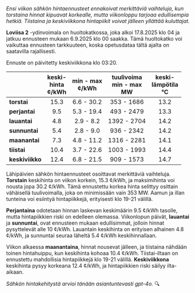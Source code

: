 *Ensi viikon sähkön hintaennusteet ennakoivat merkittäviä vaihteluja, kun torstaina hinnat kipuavat korkealle, mutta viikonloppu tarjoaa edullisempia hetkiä. Tiistaina ja keskiviikkona hintapiikit voivat jälleen yllättää kuluttajat.*

**Loviisa 2** -ydinvoimala on huoltokatkossa, joka alkoi 17.8.2025 klo 04 ja jatkuu ennusteen mukaan 6.9.2025 klo 00 saakka. Tämä huoltokatko voi vaikuttaa ennusteen tarkkuuteen, koska opetusdataa tältä ajalta on saatavilla rajallisesti.

Ennuste on päivitetty keskiviikkona klo 03:20.

|                | keski-<br>hinta<br>¢/kWh | min - max<br>¢/kWh | tuulivoima<br>min - max<br>MW | keski-<br>lämpötila<br>°C |
|:---------------|:----------------:|:----------------:|:-------------:|:-------------:|
| **torstai**    |       15.3       |      6.6 - 30.2  |   353 - 1686  |      13.2     |
| **perjantai**  |       9.5        |      5.3 - 19.4  |   493 - 2479  |      13.3     |
| **lauantai**   |       4.8        |      2.9 - 8.2   |   1392 - 2704 |      14.2     |
| **sunnuntai**  |       5.4        |      2.8 - 9.0   |   936 - 2342  |      14.2     |
| **maanantai**  |       7.3        |      4.8 - 11.2  |   1316 - 2281 |      14.1     |
| **tiistai**    |       10.4       |      3.7 - 22.6  |   1003 - 1993 |      14.4     |
| **keskiviikko**|       12.4       |      6.8 - 21.5  |   909 - 1573  |      14.7     |

Lähipäivien sähkön hintaennusteet osoittavat merkittäviä vaihteluja. **Torstain** keskihinta on viikon korkein, 15.3 ¢/kWh, ja maksimihinta voi nousta jopa 30.2 ¢/kWh. Tämä ennustettu korkea hinta selittyy osittain vähäisellä tuulivoimalla, joka on minimissään vain 353 MW. Aamun ja illan tunteina voi esiintyä hintapiikkejä, erityisesti klo 19-21 välillä.

**Perjantaina** odotetaan hinnan laskevan keskimäärin 9.5 ¢/kWh tasolle, mutta hintapiikkien riski on edelleen olemassa. Viikonlopun päivät, **lauantai** ja **sunnuntai**, ovat ennusteen mukaan edullisimmat, jolloin hinnat pysyttelevät alle 10 ¢/kWh. Lauantain keskihinta on erityisen alhainen 4.8 ¢/kWh, ja sunnuntai seuraa läheltä 5.4 ¢/kWh keskihinnallaan.

Viikon alkaessa **maanantaina**, hinnat nousevat jälleen, ja tiistaina nähdään toinen hintahuippu, kun keskihinta kohoaa 10.4 ¢/kWh. Tiistai-iltaan on ennustettu mahdollisia hintapiikkejä klo 19-21 välillä. **Keskiviikkona** keskihinta pysyy korkeana 12.4 ¢/kWh, ja hintapiikkien riski säilyy ilta-aikaan.

*Sähkön hintakehitystä arvioi tänään asiantuntevasti gpt-4o.* 🔍
